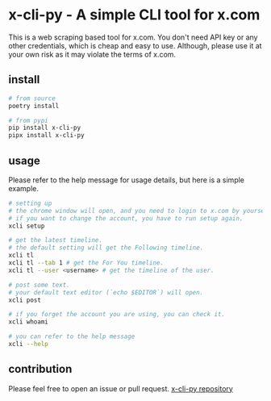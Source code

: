 # x-cli-py - A simple CLI tool for x.com

This is a web scraping based tool for x.com.
You don't need API key or any other credentials, which is cheap and easy to use.
Although, please use it at your own risk as it may violate the terms of x.com.

## install

```sh
# from source
poetry install

# from pypi
pip install x-cli-py
pipx install x-cli-py
```

## usage

Please refer to the help message for usage details, but here is a simple example.

```sh
# setting up
# the chrome window will open, and you need to login to x.com by yourself for the first time.
# if you want to change the account, you have to run setup again.
xcli setup

# get the latest timeline.
# the default setting will get the Following timeline.
xcli tl
xcli tl --tab 1 # get the For You timeline.
xcli tl --user <username> # get the timeline of the user.

# post some text.
# your default text editor (`echo $EDITOR`) will open.
xcli post

# if you forget the account you are using, you can check it.
xcli whoami

# you can refer to the help message
xcli --help
```

## contribution

Please feel free to open an issue or pull request.
[x-cli-py repository](https://github.com/tuesdayjz/x-cli-py)
